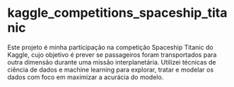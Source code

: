 # kaggle_competitions_spaceship_titanic
Este projeto é minha participação na competição Spaceship Titanic do Kaggle, cujo objetivo é prever se passageiros foram transportados para outra dimensão durante uma missão interplanetária. Utilizei técnicas de ciência de dados e machine learning para explorar, tratar e modelar os dados com foco em maximizar a acurácia do modelo.
